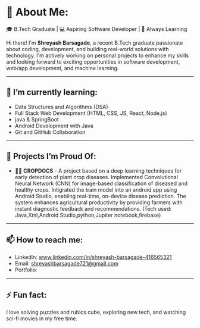 # 💫 About Me:
🎓 B.Tech Graduate | 💻 Aspiring Software Developer | 🚀 Always Learning

Hi there! I'm **Shreyash Barsagade**, a recent B.Tech graduate passionate about coding, development, and building real-world solutions with technology. I'm actively working on personal projects to enhance my skills and looking forward to exciting opportunities in software development, web/app development, and machine learning.

---

## 🌱 I’m currently learning:
- Data Structures and Algorithms (DSA)
- Full Stack Web Development (HTML, CSS, JS, React, Node.js)
- java & SpringBoot
- Android Development with Java
- Git and GitHub Collaboration

---

## 💼 Projects I’m Proud Of:
- 👨‍💻 **CROPDOCS** - A project based on a deep learning techniques for early detection of plant crop diseases. Implemented 
Convolutional Neural Network (CNN) for image-based classification of diseased and healthy crops.  Intigrated 
the train model into an android app using Android Studio, enabling real-time, on-device disease prediction. The 
system enhances agricultural productivity by providing farmers with instant diagnostic feedback and 
recommendations. (Tech used: Java,Xml,Android Studio,python,Jupiter notebook,firebase)

---

## 📫 How to reach me:
- LinkedIn: www.linkedin.com/in/shreyash-barsagade-416565321
- Email: shreyashbarsagade721@gmail.com
- Portfolio: 

---

## ⚡ Fun fact:
I love solving puzzles and rubics cube, exploring new tech, and watching sci-fi movies in my free time.
